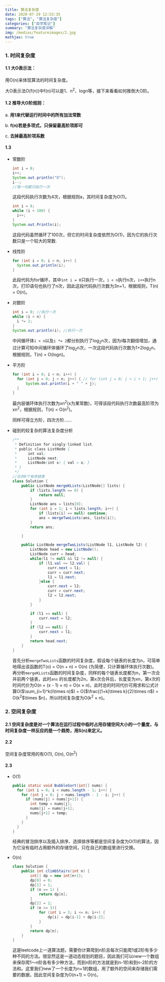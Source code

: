 ```yaml
---
title: 算法复杂度
date: 2020-07-29 12:53:35
tags: ["算法", "算法复杂度"]
categories: ["自学笔记"]
summary: "算法复杂度详解"
img: /medias/featureimages/2.jpg
mathjax: true
---
```


### 1. 时间复杂度

#### 1.1 大O表示法：

用O(n)来体现算法的时间复杂度。

大O表示法O(f(n))中f(n)可以是1、n<sup>2</sup>、logn等，接下来看看如何推倒大O阶。

#### 1.2 推导大O阶规则：

a. **用1来代替运行时间中的所有加法常数**

b. **f(n)若是多项式，只保留最高阶项即可**

c. **去掉最高阶项系数**

#### 1.3

* 常数阶

  ```java
  int i = 0; 
  i++;
  System.out.println("O");
  i--;
  //每一句都只执行一次
  ```

  这段代码执行次数为4次，根据规则a，其时间复杂度为O(1)。

  ```java
  int i = 0;
  while (i < 100) {
  	i++;
  }
  System.out.Println(i);
  ```

  这段代码虽然循环了100次，但它的时间复杂度依然为O(1)，因为它的执行次数只是一个较大的常数.

* 线性阶

  ```java
  for (int i = 0; i < n; i++) {
  	System.out.println(i);
  }
  ```

  此段代码为for循环，其中`int i = 0`只执行一次，`i < n`执行n次，`i++`执行n次，打印语句也执行了n次，因此这段代码执行次数为3n+1，根据规则，T(n) = O(n)。

* 对数阶

  ```java
  int i = 0; //执行一次
  while (i < n) { 
  	i *= 2;
  }
  System.out.println(i); //执行一次
  ```

  中间循环体`i < n`以及`i *= 2`都分别执行了log<sub>2</sub>n次，因为i每次翻倍增加，通过计算可知中间循环体循环了log<sub>2</sub>n次，一次这段代码执行次数为1+2log<sub>2</sub>n，根据规则，T(n) = O(logn)。

* 平方阶

  ```java
  for (int i = 0; i < n; i++) {
  	for (int j = 0; j < n; j++) { // for (int j = 0; j < i + 1; j++)
  		System.out.println(i + " " + j);
  	}
  }
  ```

  最内层循环体执行次数为xn<sup>2</sup>(x为某常数)，可得该段代码执行次数最高阶项为xn<sup>2</sup>，根据规则，T(n) = O(n<sup>2</sup>)。

  同样可得立方阶，四次方阶……

* 碰到的较复杂的算法复杂度分析

  ```java
  /**
   * Definition for singly-linked list.
   * public class ListNode {
   *     int val;
   *     ListNode next;
   *     ListNode(int x) { val = x; }
   * }
   */
  //合并K个有序链表
  class Solution {
      public ListNode mergeKLists(ListNode[] lists) {
          if (lists.length == 0) {
              return null;
          }
          ListNode ans = lists[0];
          for (int i = 1; i < lists.length; i++) {
              if (lists[i] == null) continue;
              ans = mergeTwoLists(ans, lists[i]);
          }
          return ans;
  
      }
  
      public ListNode mergeTwoLists(ListNode l1, ListNode l2) {
          ListNode head = new ListNode();
          ListNode curr = head;
          while(l1 != null && l2 != null) {
              if (l1.val <= l2.val) {
                  curr.next = l1;
                  curr = curr.next;
                  l1 = l1.next;
              }else {
                  curr.next = l2;
                  curr = curr.next;
                  l2 = l2.next;
              }
          }
  
          if (l1 == null) {
              curr.next = l2;
          }
          if (l2 == null) {
              curr.next = l1;
          }
          return head.next;
      }
  }
  ```

  首先分析`mergeTwoLists`函数的时间复杂度，假设每个链表的长度为n，可简单地得出该函数的T(o) = O(n + n) = O(n) (为简便，只计算循环体执行次数)。再分析`mergeKLists`函数的时间复杂度，同样的每个链表长度都为n，第一次合并前两个链表，此时`ans` 的长度都为2n，第x次合并后，长度变为xn，第x次的时间代价为O(n + (x - 1) $\times$ n) = O(x $\times$ n)，此时总的时间代价可用求和公式计算O($\sum_{i=1}^k(i\times n)$) = O($\frac{(1+k)\times k}{2}\times n$) = O(k<sup>2</sup>$\times $n)，所以时间复杂度为O(k<sup>2</sup> $\times$ n)。
  
  
  
  
### 2. 空间复杂度

#### 2.1 空间复杂度是对一个算法在运行过程中临时占用存储空间大小的一个量度，与时间复杂度一样反应的是一个趋势，用S(n)来定义。

#### 2.2

空间复杂度常用的有O(1), O(n), O(n<sup>2</sup>)

#### 2.3

* O(1)

  ```java
  public static void BubbleSort(int[] nums) {
    for (int i = 0; i < nums.length - 1; i++) {
      for (int j = 0; j < nums.length - 1 - i; j++) {
        if (nums[j] > nums[j+1]) {
          int temp = nums[j];
          nums[j] = nums[j+1];
          nums[j+1] = temp;
        }
      }
    }
  }
  ```

  经典的冒泡排序以及插入排序、选择排序等都是空间复杂度为O(1)的算法，因为它没有临时占用额外的存储空间，只在自己的数组里进行交换。

* O(n)

  ```java
  class Solution {
      public int climbStairs(int n) {
          int[] dp = new int[n+1];
          dp[0] = 0;
          dp[1] = 1;
          if (n == 1) {
              return dp[n];
          }
          dp[2] = 2;
          if (n >= 3){
              for (int i = 3; i <= n; i++) {
                  dp[i] = dp[i-1] + dp[i-2];
              }
          }
          return dp[n];
      }
  }
  ```

  这是leetcode上一道算法题，需要你计算爬到n阶且每次只能爬1或2阶有多少种不同的方法。很显然这是一道动态规划的题目，因此我们可以new一个数组来保存爬1～n阶各有多少种方法，而到n阶的方法就是到n-1阶和到n-2阶的方法和。这里我们new了一个长度为n+1的数组，用了额外的空间来存储我们需要的数据，因此空间复杂度为O(n+1) = O(n)。

  

  

  


